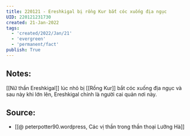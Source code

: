 ```yaml
---
title: 220121 - Ereshkigal bị rồng Kur bắt cóc xuống địa ngục
UID: 220121231730
created: 21-Jan-2022
tags:
  - 'created/2022/Jan/21'
  - 'evergreen'
  - 'permanent/fact'
publish: True
---
```

## Notes:
[[Nữ thần Ereshkigal]] lúc nhỏ bị [[Rồng Kur]] bắt cóc xuống địa ngục và sau này khi lớn lên, Ereshkigal chính là người cai quản nơi này.

## Source:
- [[@ peterpotter90.wordpress, Các vị thần trong thần thoại Lưỡng Hà]]

